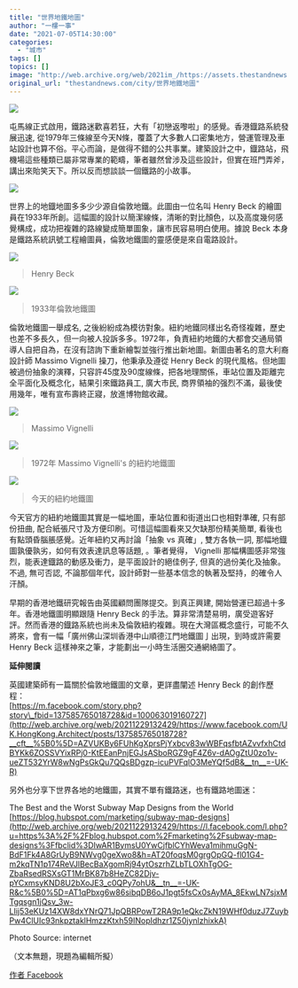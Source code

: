 ```yaml
---
title: "世界地鐵地圖"
author: "一樓一事"
date: "2021-07-05T14:30:00"
categories:
  - "城市"
tags: []
topics: []
image: "http://web.archive.org/web/2021im_/https://assets.thestandnews.com/media/photos/trail-12.png"
original_url: "thestandnews.com/city/世界地鐡地圖"
---
```

![](http://web.archive.org/web/2021im_/https://assets.thestandnews.com/media/photos/trail-12.png)

屯馬線正式啟用，鐵路迷歡喜若狂，大有「初戀返嚟啦」的感覺。香港鐡路系統發展迅速, 從1979年三條線至今天N條，覆蓋了大多數人口密集地方，營運管理及車站設計也算不俗。平心而論，是做得不錯的公共事業。建築設計之中，鐡路站，飛機場這些種類已屬非常專業的範疇，筆者雖然曾涉及這些設計，但實在班門弄斧，講出來貽笑天下。所以反而想談談一個鐵路的小故事。

![](http://web.archive.org/web/2021im_/https://assets.thestandnews.com/media/photos/209267920_284493840095925_435683517847946833_n.jpeg)

世界上的地鐡地圖多多少少源自倫敦地鐵。此圖由一位名叫 Henry Beck 的繪圖員在1933年所創。這幅圖的設計以簡潔線條，清晰的對比顏色，以及高度幾何感覺構成，成功把複雜的路線變成簡單圖象，讓市民容易明白使用。據說 Beck 本身是鐵路系統訊號工程繪圖員，倫敦地鐵圖的靈感便是來自電路設計。

![](http://web.archive.org/web/2021im_/https://assets.thestandnews.com/media/photos/Henry_Beck.jpeg)
> Henry Beck

![](http://web.archive.org/web/2021im_/https://assets.thestandnews.com/media/photos/209310457_284494046762571_4145446026199096210_n.jpeg)
> 1933年倫敦地鐵圖

倫敦地鐵圖一舉成名, 之後紛紛成為模彷對象。紐約地鐵同樣出名奇怪複雜，歷史也差不多長久，但一向被人投訴多多。1972年，負責紐約地鐵的大都會交通局領導人自把自為，在沒有諮詢下重新繪製並強行推出新地圖。新圖由著名的意大利裔設計師 Massimo Vignelli 操刀，他秉承及遵從 Henry Beck 的現代風格。但地圖被過份抽象的演釋，只容許45度及90度線條，把各地理關係，車站位置及距離完全平面化及概念化，結果引來鐵路員工, 廣大市民, 商界領袖的强烈不滿，最後使用幾年，唯有宣布壽終正寢，放進博物館收藏。

![](http://web.archive.org/web/2021im_/https://assets.thestandnews.com/media/photos/Massimo_Vignelli.jpeg)
> Massimo Vignelli

![](http://web.archive.org/web/2021im_/https://assets.thestandnews.com/media/photos/210858647_284495200095789_3332232723817132459_n.jpeg)
> 1972年 Massimo Vignelli's 的紐約地鐵圖

![](http://web.archive.org/web/2021im_/https://assets.thestandnews.com/media/photos/203791658_284495560095753_7109500950007747907_n.jpeg)
> 今天的紐約地鐵圖

今天官方的紐約地鐵圖其實是一幅地圖，車站位置和街道出口也相對準確, 只有部份扭曲, 配合紙張尺寸及方便印刷。可惜這幅圖看來又欠缺那份精美簡單, 看後也有點頭昏腦脹感覺。近年紐約又再討論「抽象 vs 真確」, 雙方各執一詞, 那幅地鐡圖孰優孰劣，如何有效表達訊息等話題, 。筆者覺得， Vignelli 那幅構圖感非常強烈，能表達鐡路的動感及衝力，是平面設計的絕佳例子, 但真的過份美化及抽象。不過, 無可否認, 不論那個年代，設計師對一些基本信念的執著及堅持，的確令人汗顏。

早期的香港地鐵研究報告由英國顧問團隊提交。到真正興建, 開始營運已超過十多年。香港地鐵圖明顯跟隨 Henry Beck 的手法。算非常清楚易明，廣受遊客好評。然而香港的鐡路系統也尚未及倫敦紐約複雜。現在大灣區概念盛行，可能不久將來，會有一幅「廣州佛山深圳香港中山順德江門地鐵圖亅出現，到時或許需要 Henry Beck 這樣神來之筆，才能劃出一小時生活圈交通網絡圖了。

**延伸閱讀**

英國建築師有一篇關於倫敦地鐵圖的文章，更詳盡闡述 Henry Beck 的創作歷程：  
[https://m.facebook.com/story.php?story\_fbid=137585765018728&id=100063019160727](http://web.archive.org/web/20211229132429/https://www.facebook.com/UK.HongKong.Architect/posts/137585765018728?__cft__%5B0%5D=AZVUKBy6FUhKgXprsPjYxbcv83wWBFqsfbtAZvvfxhCtdBYKk6ZOSSVYixRPj0-KtEEanPnjEGJsASboRGZ9gF4Z6v-dAOgZtU0zo1v-ueZT532YrW8wNgPsGkQu7QQsBDgzp-icuPVFqlO3MeYQf5dB&__tn__=-UK-R)

另外也分享下世界各地的地鐵圖，其實不單有鐵路迷，也有鐵路地圖迷：

The Best and the Worst Subway Map Designs from the World  
[https://blog.hubspot.com/marketing/subway-map-designs](http://web.archive.org/web/20211229132429/https://l.facebook.com/l.php?u=https%3A%2F%2Fblog.hubspot.com%2Fmarketing%2Fsubway-map-designs%3Ffbclid%3DIwAR1BymsU0YwCjfblCYhWeva1mihmuGgN-BdF1Fk4A8GrUyB9NWvg0geXwo8&h=AT20foqsM0grgOpGQ-fl01G4-m2kqTN1p174ReVJlBecBaXgomRj94ytOszrhZLbTLOXhTgOG-ZbaRsedRSXsGT1MrBK87b8HeZC82Djv-pYCxmsyKND8U2bXoJE3_c0QPy7ohU&__tn__=-UK-R&c%5B0%5D=AT1qPbxg6w86sibqDB6oJ1pgt5fsCx0sAyMA_8EkwLN7sjxMTgqsgn1jQsv_3w-LIij53eKUz14XW8dxYNrQ71JpQBRPowT2RA9p1eQkcZkN19WHf0duzJ7ZuybPw4ClUIc93nkpztaklHmzzKtxh59INopIdhzr1Z50jynlzhixkA)

Photo Source: internet

（文本無題，現題為編輯所擬）

[作者 Facebook](http://web.archive.org/web/20211229132429/https://www.facebook.com/%E4%B8%80%E6%A8%93%E4%B8%80%E4%BA%8B-One-Building-One-Story-102632728282038)